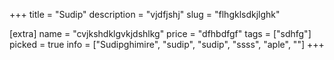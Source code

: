 +++
title = "Sudip"
description = "vjdfjshj"
slug = "flhgklsdkjlghk"

[extra]
name = "cvjkshdklgvkjdshlkg"
price = "dfhbdfgf"
tags = ["sdhfg"]
picked = true
info = ["Sudipghimire", "sudip", "sudip", "ssss", "aple", ""]
+++
